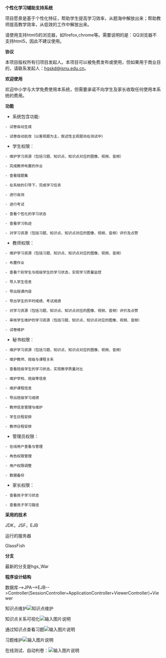 **个性化学习辅助支持系统**

项目愿景是基于个性化特征，帮助学生提高学习效率，从题海中解放出来；帮助教师提高教学效率，从低效的工作中解放出来。


请使用支持html5的浏览器，如firefox,chrome等。需要说明的是：QQ浏览器不支持html5，因此不建议使用。

**协议**

本项目版权所有归项目发起人。本项目可以被免费发布或使用，但如果用于商业目的，请联系发起人：hgskd@jsnu.edu.cn。

  **欢迎使用**

  欢迎中小学与大学免费使用本系统，但需要承诺不向学生及家长收取任何使用本系统的费用。



   **功能**
   
   * 系统包含功能:

    - 试卷自动生成

    - 试卷自动批改（以客观题为主，叙述性主观题尚在测试中）

   * 学生权限：

    - 维护学习资源（包括习题、知识点、知识点对应的图像、视频、音频）

    - 完成教师布置的作业

    - 查看错题集

    - 在系统的引导下，完成学习任务

    - 进行自测

    - 进行考试

    - 查看个性化的学习状态

    - 查看学习轨迹

    - 对学习资源（包括习题、知识点、知识点对应的图像、视频、音频）评价及点赞



   * 教师权限：

    - 维护学习资源（包括习题、知识点、知识点对应的图像、视频、音频）

    - 布置作业

    - 查看个别学生与班级学生的学习状态，实现学习质量监控

    - 导入学生信息

    - 导出授课内容

    - 导出学生的平时成绩、考试成绩

    - 对学习资源（包括习题、知识点、知识点对应的图像、视频、音频）评价及点赞

    - 审核学生维护的学习资源（包括习题、知识点、知识点对应的图像、视频、音频）

    - 试卷维护


   * 秘书权限：

    - 维护学习资源（包括习题、知识点、知识点对应的图像、视频、音频）

    - 维护教师、班级与课程关系

    - 查看班级学生的学习状态，实现教学质量对比

    - 维护学校、班级等信息

    - 维护课程信息

    - 导出班级学习成绩

    - 教师信息管理与维护

    - 学生日程安排

    - 教师日程安排

   * 管理员权限：

    - 在线用户查看与管理

    - 角色权限管理

    - 用户权限调整

    - 数据备份

   * 家长权限：

    - 查看孩子学习状态

    - 查看孩子学习路径


**采用的技术**

JDK，JSF，EJB

运行的服务器

GlassFish

**分支**

最新的分支是hgs_War

**程序设计结构**

数据库-->JPA-->EJB-->Controller(SessionController+ApplicationController+ViewerController)+Viewer

知识点维护![知识点维护](https://images.gitee.com/uploads/images/2020/0629/200739_498ad755_1190967.png "知识点1.png")

知识点关系可视化![输入图片说明](https://images.gitee.com/uploads/images/2020/0629/200830_387a1d44_1190967.png "知识点2.png")

通过知识点查看习题![输入图片说明](https://images.gitee.com/uploads/images/2020/0629/200900_30eacdb2_1190967.png "知识点查看习题.png")

习题维护![输入图片说明](https://images.gitee.com/uploads/images/2020/0629/200929_d6d42c2f_1190967.png "习题维护.png")

在线测试、自动判卷：![输入图片说明](https://images.gitee.com/uploads/images/2020/0629/201028_e23a4178_1190967.jpeg "考试与测验相关.jpg")
